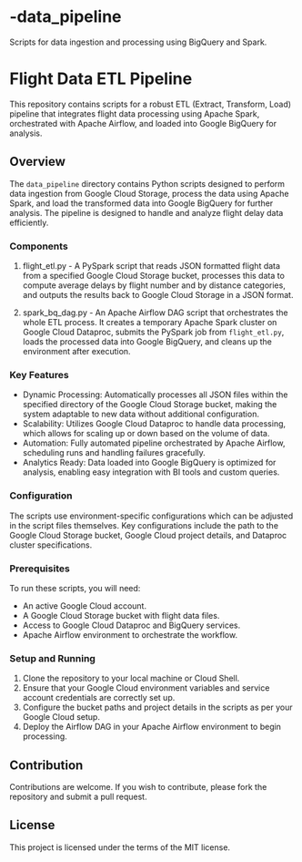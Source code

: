 # -data_pipeline
Scripts for data ingestion and processing using BigQuery and Spark.

# Flight Data ETL Pipeline

This repository contains scripts for a robust ETL (Extract, Transform, Load) pipeline that integrates flight data processing using Apache Spark, orchestrated with Apache Airflow, and loaded into Google BigQuery for analysis.

## Overview

The `data_pipeline` directory contains Python scripts designed to perform data ingestion from Google Cloud Storage, process the data using Apache Spark, and load the transformed data into Google BigQuery for further analysis. The pipeline is designed to handle and analyze flight delay data efficiently.

### Components

1. flight_etl.py - A PySpark script that reads JSON formatted flight data from a specified Google Cloud Storage bucket, processes this data to compute average delays by flight number and by distance categories, and outputs the results back to Google Cloud Storage in a JSON format.

2. spark_bq_dag.py - An Apache Airflow DAG script that orchestrates the whole ETL process. It creates a temporary Apache Spark cluster on Google Cloud Dataproc, submits the PySpark job from `flight_etl.py`, loads the processed data into Google BigQuery, and cleans up the environment after execution.

### Key Features

- Dynamic Processing: Automatically processes all JSON files within the specified directory of the Google Cloud Storage bucket, making the system adaptable to new data without additional configuration.
- Scalability: Utilizes Google Cloud Dataproc to handle data processing, which allows for scaling up or down based on the volume of data.
- Automation: Fully automated pipeline orchestrated by Apache Airflow, scheduling runs and handling failures gracefully.
- Analytics Ready: Data loaded into Google BigQuery is optimized for analysis, enabling easy integration with BI tools and custom queries.

### Configuration

The scripts use environment-specific configurations which can be adjusted in the script files themselves. Key configurations include the path to the Google Cloud Storage bucket, Google Cloud project details, and Dataproc cluster specifications.

### Prerequisites

To run these scripts, you will need:
- An active Google Cloud account.
- A Google Cloud Storage bucket with flight data files.
- Access to Google Cloud Dataproc and BigQuery services.
- Apache Airflow environment to orchestrate the workflow.

### Setup and Running

1. Clone the repository to your local machine or Cloud Shell.
2. Ensure that your Google Cloud environment variables and service account credentials are correctly set up.
3. Configure the bucket paths and project details in the scripts as per your Google Cloud setup.
4. Deploy the Airflow DAG in your Apache Airflow environment to begin processing.

## Contribution

Contributions are welcome. If you wish to contribute, please fork the repository and submit a pull request.

## License

This project is licensed under the terms of the MIT license.

